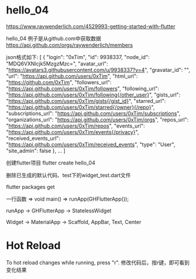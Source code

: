 # hello_04

https://www.raywenderlich.com/4529993-getting-started-with-flutter

hello_04 例子是从github.com中获取数据
https://api.github.com/orgs/raywenderlich/members

json格式如下:
[
  {
    "login": "0xTim",
    "id": 9938337,
    "node_id": "MDQ6VXNlcjk5MzgzMzc=",
    "avatar_url": "https://avatars3.githubusercontent.com/u/9938337?v=4",
    "gravatar_id": "",
    "url": "https://api.github.com/users/0xTim",
    "html_url": "https://github.com/0xTim",
    "followers_url": "https://api.github.com/users/0xTim/followers",
    "following_url": "https://api.github.com/users/0xTim/following{/other_user}",
    "gists_url": "https://api.github.com/users/0xTim/gists{/gist_id}",
    "starred_url": "https://api.github.com/users/0xTim/starred{/owner}{/repo}",
    "subscriptions_url": "https://api.github.com/users/0xTim/subscriptions",
    "organizations_url": "https://api.github.com/users/0xTim/orgs",
    "repos_url": "https://api.github.com/users/0xTim/repos",
    "events_url": "https://api.github.com/users/0xTim/events{/privacy}",
    "received_events_url": "https://api.github.com/users/0xTim/received_events",
    "type": "User",
    "site_admin": false
  },
  ...
]

创建flutter项目
flutter create hello_04

删除已生成的默认代码、test下的widget_test.dart文件

flutter packages get

一行函数 =>
void main() => runApp(GHFlutterApp());

runApp -> GHFlutterApp -> StatelessWidget

Widget -> MaterialApp -> Scaffold, AppBar, Text, Center

Hot Reload
==========
To hot reload changes while running, press "r".
修改代码后，按r键，即可看到变化结果
